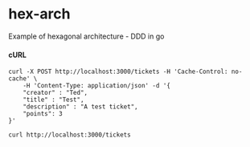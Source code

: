 # hex-arch

Example of hexagonal architecture - DDD in go

#### cURL
```
curl -X POST http://localhost:3000/tickets -H 'Cache-Control: no-cache' \
	-H 'Content-Type: application/json' -d '{
	"creator" : "Ted",
	"title" : "Test",
	"description" : "A test ticket",
	"points": 3
}'
```

```
curl http://localhost:3000/tickets
```
